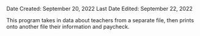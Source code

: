 Date Created: September 20, 2022
Last Date Edited: September 22, 2022


This program takes in data about teachers from a separate file, then prints onto another file their information and paycheck.